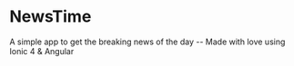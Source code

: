 # NewsTime
A simple app to get the breaking news of the day
-- Made with love using Ionic 4 & Angular
